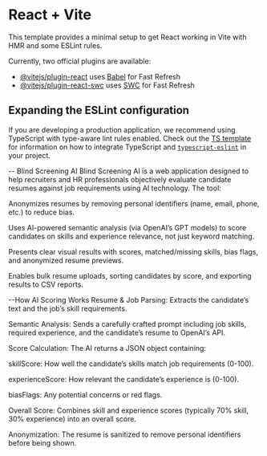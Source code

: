 # React + Vite

This template provides a minimal setup to get React working in Vite with HMR and some ESLint rules.

Currently, two official plugins are available:

- [@vitejs/plugin-react](https://github.com/vitejs/vite-plugin-react/blob/main/packages/plugin-react) uses [Babel](https://babeljs.io/) for Fast Refresh
- [@vitejs/plugin-react-swc](https://github.com/vitejs/vite-plugin-react/blob/main/packages/plugin-react-swc) uses [SWC](https://swc.rs/) for Fast Refresh

## Expanding the ESLint configuration

If you are developing a production application, we recommend using TypeScript with type-aware lint rules enabled. Check out the [TS template](https://github.com/vitejs/vite/tree/main/packages/create-vite/template-react-ts) for information on how to integrate TypeScript and [`typescript-eslint`](https://typescript-eslint.io) in your project.

-- Blind Screening AI
Blind Screening AI is a web application designed to help recruiters and HR professionals objectively evaluate candidate resumes against job requirements using AI technology. The tool:

Anonymizes resumes by removing personal identifiers (name, email, phone, etc.) to reduce bias.

Uses AI-powered semantic analysis (via OpenAI’s GPT models) to score candidates on skills and experience relevance, not just keyword matching.

Presents clear visual results with scores, matched/missing skills, bias flags, and anonymized resume previews.

Enables bulk resume uploads, sorting candidates by score, and exporting results to CSV reports.

--How AI Scoring Works
Resume & Job Parsing:
Extracts the candidate’s text and the job’s skill requirements.

Semantic Analysis:
Sends a carefully crafted prompt including job skills, required experience, and the candidate’s resume to OpenAI’s API.

Score Calculation:
The AI returns a JSON object containing:

skillScore: How well the candidate’s skills match job requirements (0-100).

experienceScore: How relevant the candidate’s experience is (0-100).

biasFlags: Any potential concerns or red flags.

Overall Score:
Combines skill and experience scores (typically 70% skill, 30% experience) into an overall score.

Anonymization:
The resume is sanitized to remove personal identifiers before being shown.



